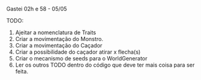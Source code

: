 Gastei 02h e 58 - 05/05


TODO:
1. Ajeitar a nomenclatura de Traits
2. Criar a movimentação do Monstro.
3. Criar a movimentação do Caçador
4. Criar a possibilidade do caçador atirar x flecha(s)
5. Criar o mecanismo de seeds para o WorldGenerator
6. Ler os outros TODO dentro do código que deve ter mais coisa para ser feita.